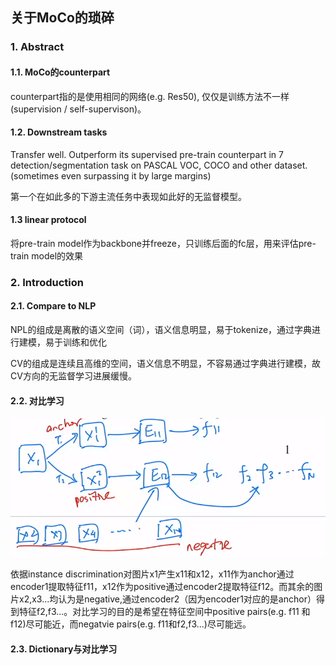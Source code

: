 ## 关于MoCo的琐碎

### 1. Abstract

#### 1.1. MoCo的counterpart

counterpart指的是使用相同的网络(e.g. Res50), 仅仅是训练方法不一样(supervision / self-supervison)。

#### 1.2. Downstream tasks

Transfer well. Outperform its supervised pre-train counterpart in 7 detection/segmentation task on PASCAL VOC, COCO and other dataset.(sometimes even surpassing it by large margins)

第一个在如此多的下游主流任务中表现如此好的无监督模型。

#### 1.3 linear protocol

将pre-train model作为backbone并freeze，只训练后面的fc层，用来评估pre-train model的效果

### 2. Introduction

#### 2.1. Compare to NLP

NPL的组成是离散的语义空间（词），语义信息明显，易于tokenize，通过字典进行建模，易于训练和优化

CV的组成是连续且高维的空间，语义信息不明显，不容易通过字典进行建模，故CV方向的无监督学习进展缓慢。

#### 2.2. 对比学习

![2022-05-07 14-15-07 的屏幕截图](https://github.com/Yuxin-Du-Lab/unsupervision-for-object-detection.github.io/blob/gh-pages/images/2022-05-07%2014-15-07%20%E7%9A%84%E5%B1%8F%E5%B9%95%E6%88%AA%E5%9B%BE.png)

依据instance discrimination对图片x1产生x11和x12，x11作为anchor通过encoder1提取特征f11，x12作为positive通过encoder2提取特征f12。而其余的图片x2,x3...均认为是negative,通过encoder2（因为encoder1对应的是anchor）得到特征f2,f3...。对比学习的目的是希望在特征空间中positive pairs(e.g. f11 和 f12)尽可能近，而negatvie pairs(e.g. f11和f2,f3...)尽可能远。

#### 2.3. Dictionary与对比学习

